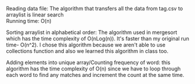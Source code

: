 Reading data file:
  The algorithm that transfers all the data from tag.csv to arraylist is linear search        
  Running time: O(n)
  

Sorting arraylist in alphabetical order:
  The algorithm used in mergesort which has the time complexity of O(nLog(n)). It's faster than my original run time- O(n^2). I chose this algorithm because we aren't able to use collections function and also we learned this algorithm in class too. 
  

Adding elements into unique array/Counting frequency of word:
  this algorithm has the time complexity of O(n) since we have to loop through each word to find any matches and increment the count at the same time.
  


